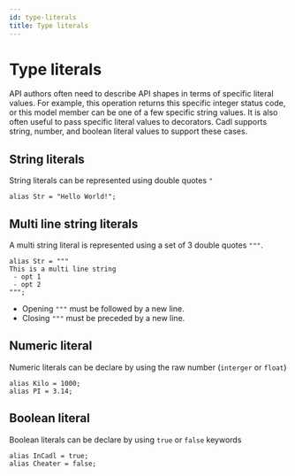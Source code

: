 ```yaml
---
id: type-literals
title: Type literals
---
```


# Type literals

API authors often need to describe API shapes in terms of specific literal values. For example, this operation returns this specific integer status code, or this model member can be one of a few specific string values. It is also often useful to pass specific literal values to decorators. Cadl supports string, number, and boolean literal values to support these cases.

## String literals

String literals can be represented using double quotes `"`

```cadl
alias Str = "Hello World!";
```

## Multi line string literals

A multi string literal is represented using a set of 3 double quotes `"""`.

```cadl
alias Str = """
This is a multi line string
 - opt 1
 - opt 2
""";
```

- Opening `"""` must be followed by a new line.
- Closing `"""` must be preceded by a new line.

## Numeric literal

Numeric literals can be declare by using the raw number (`interger` or `float`)

```cadl
alias Kilo = 1000;
alias PI = 3.14;
```

## Boolean literal

Boolean literals can be declare by using `true` or `false` keywords

```cadl
alias InCadl = true;
alias Cheater = false;
```
